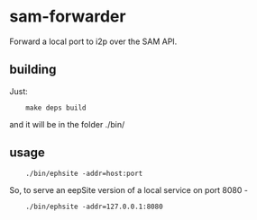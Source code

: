 # sam-forwarder
Forward a local port to i2p over the SAM API.

## building

Just:

        make deps build

and it will be in the folder ./bin/

## usage

        ./bin/ephsite -addr=host:port

So, to serve an eepSite version of a local service on port 8080 -

        ./bin/ephsite -addr=127.0.0.1:8080
